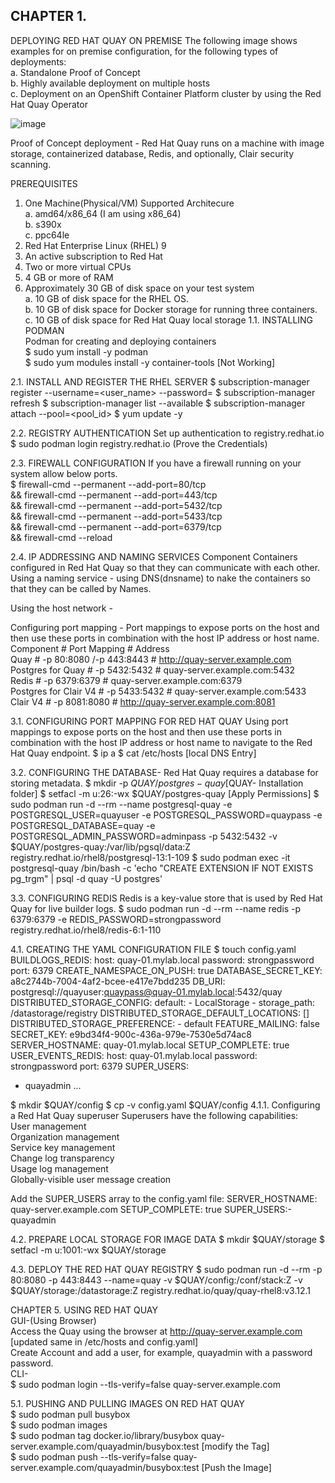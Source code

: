 ## CHAPTER 1. 
DEPLOYING RED HAT QUAY ON PREMISE
The following image shows examples for on premise configuration, for the following types of deployments:
<br/> a. Standalone Proof of Concept
<br/> b. Highly available deployment on multiple hosts
<br/> c. Deployment on an OpenShift Container Platform cluster by using the Red Hat Quay Operator


![image](https://github.com/user-attachments/assets/daa8aa66-6188-4730-9eac-93027494457b)

Proof of Concept deployment -
 Red Hat Quay runs on a machine with image storage, containerized database, Redis, and optionally, Clair security scanning.


PREREQUISITES
1. One Machine(Physical/VM)
   Supported Architecure
   <br/> a. amd64/x86_64  (I am using x86_64)
   <br/> b. s390x
   <br/> c. ppc64le 
2. Red Hat Enterprise Linux (RHEL) 9
3. An active subscription to Red Hat
4. Two or more virtual CPUs
5. 4 GB or more of RAM
6. Approximately 30 GB of disk space on your test system
   <br/>    a. 10 GB of disk space for the RHEL OS.
   <br/>    b. 10 GB of disk space for Docker storage for running three containers.
   <br/>    c. 10 GB of disk space for Red Hat Quay local storage
1.1. INSTALLING PODMAN
  <br/> Podman for creating and deploying containers
  <br/> $ sudo yum install -y podman
  <br/>  $ sudo yum modules install -y container-tools [Not Working]
   
2.1. INSTALL AND REGISTER THE RHEL SERVER
   $ subscription-manager register --username=<user_name> --password=<password>
   $ subscription-manager refresh
   $ subscription-manager list --available
   $ subscription-manager attach --pool=<pool_id>
   $ yum update -y
   
2.2. REGISTRY AUTHENTICATION
   Set up authentication to registry.redhat.io
   $ sudo podman login registry.redhat.io (Prove the Credentials)

2.3. FIREWALL CONFIGURATION
  If you have a firewall running on your system allow below ports.
 <br/> $ firewall-cmd --permanent --add-port=80/tcp \
    && firewall-cmd --permanent --add-port=443/tcp \
    && firewall-cmd --permanent --add-port=5432/tcp \
    && firewall-cmd --permanent --add-port=5433/tcp \
    && firewall-cmd --permanent --add-port=6379/tcp \
    && firewall-cmd --reload
    
2.4. IP ADDRESSING AND NAMING SERVICES
  Component Containers configured in Red Hat Quay so that they can communicate with each other.
   Using a naming service - using DNS(dnsname) to nake the containers so that they can be called by Names.
   
   Using the host network - 
   
   Configuring port mapping - Port mappings to expose ports on the host and then use these ports in combination with the host IP address or host name.
 <br/>  Component             #  Port Mapping             # Address
 <br/>  Quay                  # -p 80:8080 /-p 443:8443   # http://quay-server.example.com
 <br/>  Postgres for Quay     # -p 5432:5432              # quay-server.example.com:5432
 <br/>  Redis                 # -p 6379:6379              # quay-server.example.com:6379
 <br/>  Postgres for Clair V4 # -p 5433:5432              # quay-server.example.com:5433
 <br/>  Clair V4              # -p 8081:8080              # http://quay-server.example.com:8081

3.1. CONFIGURING PORT MAPPING FOR RED HAT QUAY 
Using port mappings to expose ports on the host and then use these ports in combination with the host IP address or host name to navigate to the Red Hat Quay endpoint.
 $ ip a
 $ cat /etc/hosts [local DNS Entry]

3.2. CONFIGURING THE DATABASE-
Red Hat Quay requires a database for storing metadata.
 $ mkdir -p $QUAY/postgres-quay [$QUAY- Installation folder]
 $ setfacl -m u:26:-wx $QUAY/postgres-quay [Apply Permissions]
 $ sudo podman run -d --rm --name postgresql-quay -e POSTGRESQL_USER=quayuser -e POSTGRESQL_PASSWORD=quaypass -e POSTGRESQL_DATABASE=quay -e POSTGRESQL_ADMIN_PASSWORD=adminpass -p 5432:5432 -v $QUAY/postgres-quay:/var/lib/pgsql/data:Z registry.redhat.io/rhel8/postgresql-13:1-109
 $ sudo podman exec -it postgresql-quay /bin/bash -c 'echo "CREATE EXTENSION IF NOT EXISTS pg_trgm" | psql -d quay -U postgres'
 
3.3. CONFIGURING REDIS
Redis is a key-value store that is used by Red Hat Quay for live builder logs.
$ sudo podman run -d --rm --name redis -p 6379:6379 -e REDIS_PASSWORD=strongpassword registry.redhat.io/rhel8/redis-6:1-110

4.1. CREATING THE YAML CONFIGURATION FILE
$ touch config.yaml
BUILDLOGS_REDIS:
    host: quay-01.mylab.local
    password: strongpassword
    port: 6379
CREATE_NAMESPACE_ON_PUSH: true
DATABASE_SECRET_KEY: a8c2744b-7004-4af2-bcee-e417e7bdd235
DB_URI: postgresql://quayuser:quaypass@quay-01.mylab.local:5432/quay
DISTRIBUTED_STORAGE_CONFIG:
    default:
        - LocalStorage
        - storage_path: /datastorage/registry
DISTRIBUTED_STORAGE_DEFAULT_LOCATIONS: []
DISTRIBUTED_STORAGE_PREFERENCE:
    - default
FEATURE_MAILING: false
SECRET_KEY: e9bd34f4-900c-436a-979e-7530e5d74ac8
SERVER_HOSTNAME: quay-01.mylab.local
SETUP_COMPLETE: true
USER_EVENTS_REDIS:
    host: quay-01.mylab.local
    password: strongpassword
    port: 6379
SUPER_USERS:
  - quayadmin
...

$ mkdir $QUAY/config
$ cp -v config.yaml $QUAY/config
4.1.1. Configuring a Red Hat Quay superuser
Superusers have the following capabilities:
<br/> User management
<br/> Organization management
<br/> Service key management
<br/> Change log transparency
<br/> Usage log management
<br/> Globally-visible user message creation

Add the SUPER_USERS array to the config.yaml file:
 SERVER_HOSTNAME: quay-server.example.com
 SETUP_COMPLETE: true
 SUPER_USERS:- quayadmin
 
4.2. PREPARE LOCAL STORAGE FOR IMAGE DATA
 $ mkdir $QUAY/storage
 $ setfacl -m u:1001:-wx $QUAY/storage

4.3. DEPLOY THE RED HAT QUAY REGISTRY
$ sudo podman run -d --rm -p 80:8080 -p 443:8443 --name=quay -v $QUAY/config:/conf/stack:Z -v $QUAY/storage:/datastorage:Z registry.redhat.io/quay/quay-rhel8:v3.12.1

 CHAPTER 5. USING RED HAT QUAY
 <br/> GUI-(Using Browser)
 <br/> Access the Quay using the browser  at http://quay-server.example.com [updated same in /etc/hosts and config.yaml]
 <br/> Create Account and add a user, for example, quayadmin with a password password.
 <br/>CLI-
 <br/> $ sudo podman login --tls-verify=false quay-server.example.com
 
  5.1. PUSHING AND PULLING IMAGES ON RED HAT QUAY
 <br/> $ sudo podman pull busybox
 <br/> $ sudo podman images
 <br/> $ sudo podman tag docker.io/library/busybox quay-server.example.com/quayadmin/busybox:test [modify the Tag]
 <br/> $ sudo podman push --tls-verify=false quay-server.example.com/quayadmin/busybox:test [Push the Image]
  
